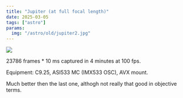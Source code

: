 ```yaml
---
title: "Jupiter (at full focal length)"
date: 2025-03-05
tags: ["astro"]
params:
  img: "/astro/old/jupiter2.jpg"
---
```


![](/astro/old/jupiter2.jpg)

23786 frames * 10 ms captured in 4 minutes at 100 fps.

Equipment: C9.25, ASI533 MC (IMX533 OSC), AVX mount. 

Much better then the last one, althogh not really that good in objective terms.
